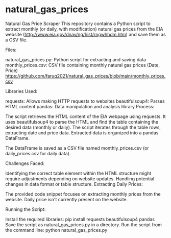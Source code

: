 # natural_gas_prices
Natural Gas Price Scraper
This repository contains a Python script to extract monthly (or daily, with modification) natural gas prices from the EIA website (http://www.eia.gov/dnav/ng/hist/rngwhhdm.htm) and save them as a CSV file.

Files:

natural_gas_prices.py: Python script for extracting and saving data
monthly_prices.csv: CSV file containing monthly natural gas prices (Date, Price) 
https://github.com/faruq2021/natural_gas_prices/blob/main/monthly_prices.csv


Libraries Used:

requests: Allows making HTTP requests to websites
beautifulsoup4: Parses HTML content
pandas: Data manipulation and analysis library
Process:

The script retrieves the HTML content of the EIA webpage using requests.
It uses beautifulsoup4 to parse the HTML and find the table containing the desired data (monthly or daily).
The script iterates through the table rows, extracting date and price data.
Extracted data is organized into a pandas DataFrame.

The DataFrame is saved as a CSV file named monthly_prices.csv (or daily_prices.csv for daily data).

Challenges Faced:

Identifying the correct table element within the HTML structure might require adjustments depending on website updates.
Handling potential changes in data format or table structure.
Extracting Daily Prices:

The provided code snippet focuses on extracting monthly prices from the website. Daily price isn't currently present on the website.


Running the Script:

Install the required libraries: pip install requests beautifulsoup4 pandas
Save the script as natural_gas_prices.py in a directory.
Run the script from the command line: python natural_gas_prices.py



